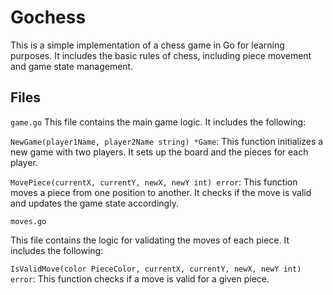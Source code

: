 # Gochess

This is a simple implementation of a chess game in Go for learning purposes. It includes the basic rules of chess, including piece movement and game state management.

## Files

`game.go`
This file contains the main game logic. It includes the following:

`NewGame(player1Name, player2Name string) *Game`: This function initializes a new game with two players. It sets up the board and the pieces for each player.

`MovePiece(currentX, currentY, newX, newY int) error`: This function moves a piece from one position to another. It checks if the move is valid and updates the game state accordingly.

`moves.go`

This file contains the logic for validating the moves of each piece. It includes the following:

`IsValidMove(color PieceColor, currentX, currentY, newX, newY int) error`: This function checks if a move is valid for a given piece.

